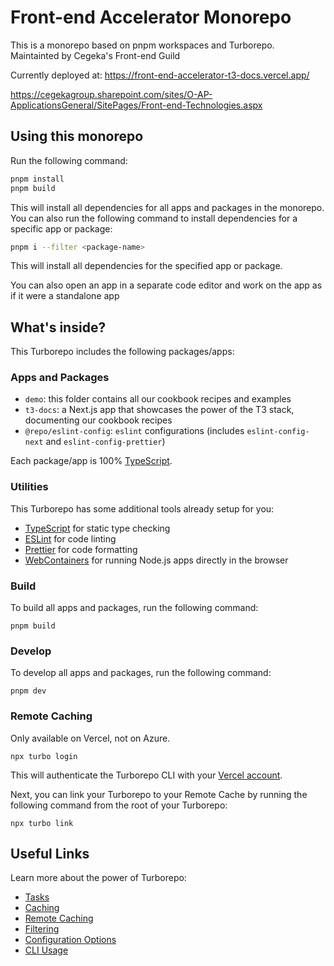 # Front-end Accelerator Monorepo

This is a monorepo based on pnpm workspaces and Turborepo. Maintainted by Cegeka's Front-end Guild

Currently deployed at: https://front-end-accelerator-t3-docs.vercel.app/

https://cegekagroup.sharepoint.com/sites/O-AP-ApplicationsGeneral/SitePages/Front-end-Technologies.aspx

## Using this monorepo

Run the following command:

```sh
pnpm install
pnpm build
```

This will install all dependencies for all apps and packages in the monorepo.
You can also run the following command to install dependencies for a specific app or package:

```sh
pnpm i --filter <package-name>
```
This will install all dependencies for the specified app or package.

You can also open an app in a separate code editor and work on the app as if it were a standalone app


## What's inside?

This Turborepo includes the following packages/apps:

### Apps and Packages

- `demo`: this folder contains all our cookbook recipes and examples
- `t3-docs`: a Next.js app that showcases the power of the T3 stack, documenting our cookbook recipes
- `@repo/eslint-config`: `eslint` configurations (includes `eslint-config-next` and `eslint-config-prettier`)

Each package/app is 100% [TypeScript](https://www.typescriptlang.org/).

### Utilities

This Turborepo has some additional tools already setup for you:

- [TypeScript](https://www.typescriptlang.org/) for static type checking
- [ESLint](https://eslint.org/) for code linting
- [Prettier](https://prettier.io) for code formatting
- [WebContainers](https://webcontainers.io/) for running Node.js apps directly in the browser

### Build

To build all apps and packages, run the following command:

```
pnpm build
```

### Develop

To develop all apps and packages, run the following command:

```
pnpm dev
```

### Remote Caching

Only available on Vercel, not on Azure.

```
npx turbo login
```

This will authenticate the Turborepo CLI with your [Vercel account](https://vercel.com/docs/concepts/personal-accounts/overview).

Next, you can link your Turborepo to your Remote Cache by running the following command from the root of your Turborepo:

```
npx turbo link
```

## Useful Links

Learn more about the power of Turborepo:

- [Tasks](https://turbo.build/repo/docs/core-concepts/monorepos/running-tasks)
- [Caching](https://turbo.build/repo/docs/core-concepts/caching)
- [Remote Caching](https://turbo.build/repo/docs/core-concepts/remote-caching)
- [Filtering](https://turbo.build/repo/docs/core-concepts/monorepos/filtering)
- [Configuration Options](https://turbo.build/repo/docs/reference/configuration)
- [CLI Usage](https://turbo.build/repo/docs/reference/command-line-reference)


